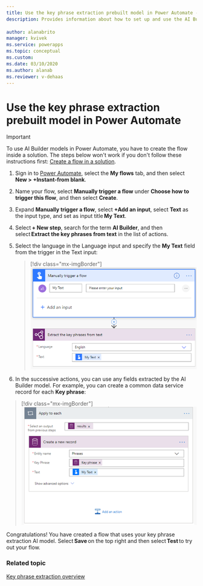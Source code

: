 ```yaml
---
title: Use the key phrase extraction prebuilt model in Power Automate - AI Builder | Microsoft Docs
description: Provides information about how to set up and use the AI Builder business card reader in model-driven apps 

author: alanabrito
manager: kvivek
ms.service: powerapps
ms.topic: conceptual
ms.custom: 
ms.date: 03/10/2020
ms.author: alanab
ms.reviewer: v-dehaas
---
```



# Use the key phrase extraction prebuilt model in Power Automate


> [!IMPORTANT]
 > To use AI Builder models in Power Automate, you have to create the flow inside a solution. The steps below won't work if you don't follow these instructions first: [Create a flow in a solution](/flow/create-flow-solution).

1. Sign in to [Power Automate](https://flow.microsoft.com/), select the **My flows** tab, and then select **New > +Instant-from blank**.
1. Name your flow, select **Manually trigger a flow** under **Choose how to trigger this flow**, and then select **Create**.
1.	Expand **Manually trigger a flow**, select **+Add an input**, select **Text** as the input type, and set as input title **My Text**.
1.	Select **+ New step**, search for the term **AI Builder**, and then select **Extract the key phrases from text** in the list of actions.
1.	Select the language in the Language input and specify the **My Text** field from the trigger in the Text input:

    > [!div class="mx-imgBorder"]
    > ![Specify my text](media/flow-kpe.png "Specify my text")



1. In the successive actions, you can use any fields extracted by the AI Builder model. For example, you can create a common data service record for each **Key phrase**:

  > [!div class="mx-imgBorder"]
  > ![Add key phrases screen](media/flow-add-phrase-2.png "Add key phrases in Common Data Service")

Congratulations! You have created a flow that uses your key phrase extraction AI model. Select **Save** on the top right and then select **Test** to try out your flow.


### Related topic

[Key phrase extraction overview](prebuilt-key-phrase.md.md)

